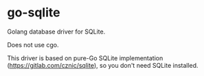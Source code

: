 # go-sqlite
Golang database driver for SQLite.

Does not use cgo.

This driver is based on pure-Go SQLite implementation (https://gitlab.com/cznic/sqlite), so you don't need SQLite installed.